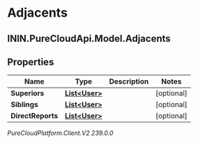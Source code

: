 # Adjacents

## ININ.PureCloudApi.Model.Adjacents

## Properties

|Name | Type | Description | Notes|
|------------ | ------------- | ------------- | -------------|
| **Superiors** | [**List&lt;User&gt;**](User) |  | [optional] |
| **Siblings** | [**List&lt;User&gt;**](User) |  | [optional] |
| **DirectReports** | [**List&lt;User&gt;**](User) |  | [optional] |



_PureCloudPlatform.Client.V2 239.0.0_
